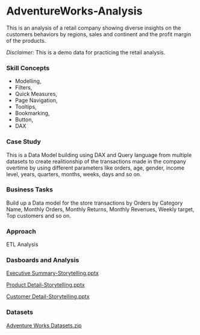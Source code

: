 # AdventureWorks-Analysis
This is an analysis of a retail company showing diverse insights on the customers behaviors by regions, sales and continent and the profit margin of the products.

_Disclaimer:_ This is a demo data for practicing the retail analysis.

### Skill Concepts 

- Modelling,
- Filters, 
- Quick Measures, 
- Page Navigation,
- Tooltips,
- Bookmarking,
- Button,
- DAX

### Case Study 

This is a Data Model building using DAX and Query language from multiple datasets to create realitionship of the transactions made in the company overtime by using different parameters like orders, age, gender, income level, years, quarters, months, weeks, days and so on.

### Business Tasks 

Build up a Data model for the store transactions by Orders by Category Name, Monthly Orders, Monthly Returns, Monthly Revenues, Weekly target, Top customers and so on.

### Approach
ETL
Analysis 

### Dasboards and Analysis

[Executive Summary-Storytelling.pptx](https://github.com/AbdulAfeez001/AdventureWorks-Analysis/files/11361833/Executive.Summary-Storytelling.pptx)
 
 
 [Product Detail-Storytelling.pptx](https://github.com/AbdulAfeez001/AdventureWorks-Analysis/files/11361835/Product.Detail-Storytelling.pptx)

[Customer Detail-Storytelling.pptx](https://github.com/AbdulAfeez001/AdventureWorks-Analysis/files/11361836/Customer.Detail-Storytelling.pptx)

### Datasets

[Adventure Works Datasets.zip](https://github.com/AbdulAfeez001/AdventureWorks-Analysis/files/11361846/Adventure.Works.Datasets.zip)

